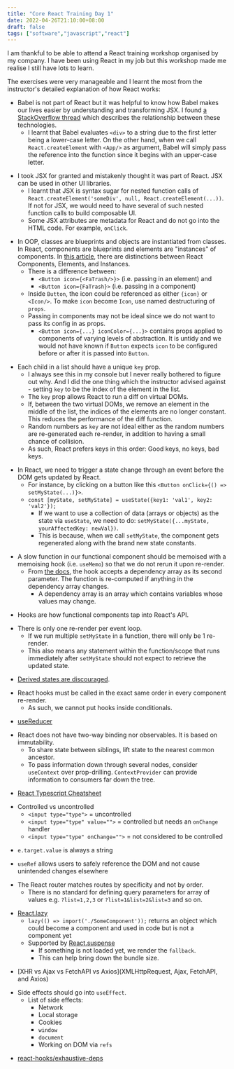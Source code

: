 ```yaml
---
title: "Core React Training Day 1"
date: 2022-04-26T21:10:00+08:00
draft: false
tags: ["software","javascript","react"]
---
```

I am thankful to be able to attend a React training workshop organised by my company. I have been using React in my job but this workshop made me realise I still have lots to learn.

The exercises were very manageable and I learnt the most from the instructor's detailed explanation of how React works:

- Babel is not part of React but it was helpful to know how Babel makes our lives easier by understanding and transforming JSX. I found [a StackOverflow thread](https://stackoverflow.com/questions/41713966/how-babel-and-jsx-related-or-differ) which describes the relationship between these technologies.
  - I learnt that Babel evaluates `<div>` to a string due to the first letter being a lower-case letter. On the other hand, when we call `React.createElement` with `<App/>` as argument, Babel will simply pass the reference into the function since it begins with an upper-case letter.

<!-- -->
- I took JSX for granted and mistakenly thought it was part of React. JSX can be used in other UI libraries.
  - I learnt that JSX is syntax sugar for nested function calls of `React.createElement('someDiv', null, React.createElement(...))`. If not for JSX, we would need to have several of such nested function calls to build composable UI.
  - Some JSX attributes are metadata for React and do not go into the HTML code. For example, `onClick`.

<!-- -->
- In OOP, classes are blueprints and objects are instantiated from classes. In React, components are blueprints and elements are "instances" of components. In [this article](https://reactjs.org/blog/2015/12/18/react-components-elements-and-instances.html), there are distinctions between React Components, Elements, and Instances.
  - There is a difference between:
    - `<Button icon={<FaTrash/>}>` (i.e. passing in an element) and
    - `<Button icon={FaTrash}>` (i.e. passing in a component)
  - Inside `Button`, the icon could be referenced as either `{icon}` or `<Icon/>`. To make `icon` become `Icon`, use named destructuring of `props`.
  - Passing in components may not be ideal since we do not want to pass its config in as props.
    - `<Button icon={...} iconColor={...}>` contains props applied to components of varying levels of abstraction. It is untidy and we would not have known if `Button` expects `icon` to be configured before or after it is passed into `Button`.

<!-- -->
- Each child in a list should have a unique `key` prop.
  - I always see this in my console but I never really bothered to figure out why. And I did the one thing which the instructor advised against - setting `key` to be the index of the element in the list.
  - The `key` prop allows React to run a diff on virtual DOMs.
  - If, between the two virtual DOMs, we remove an element in the middle of the list, the indices of the elements are no longer constant. This reduces the performance of the diff function.
  - Random numbers as `key` are not ideal either as the random numbers are re-generated each re-render, in addition to having a small chance of collision.
  - As such, React prefers keys in this order: Good keys, no keys, bad keys.

<!-- -->
- In React, we need to trigger a state change through an event before the DOM gets updated by React.
  - For instance, by clicking on a button like this `<Button onClick={() => setMyState(...)}>`.
  - `const [myState, setMyState] = useState({key1: 'val1', key2: 'val2'});`
    - If we want to use a collection of data (arrays or objects) as the state via `useState`, we need to do: `setMyState({...myState, yourAffectedKey: newVal})`.
    - This is because, when we call `setMyState`, the component gets regenerated along with the brand new state constants.

<!-- -->
- A slow function in our functional component should be memoised with a memoising hook (i.e. `useMemo`) so that we do not rerun it upon re-render.
  - From [the docs](https://reactjs.org/docs/hooks-reference.html#usememo), the hook accepts a dependency array as its second parameter. The function is re-computed if anything in the dependency array changes.
    - A dependency array is an array which contains variables whose values may change.

<!-- -->
- Hooks are how functional components tap into React's API.

<!-- -->
- There is only one re-render per event loop.
  - If we run multiple `setMyState` in a function, there will only be 1 re-render.
  - This also means any statement within the function/scope that runs immediately after `setMyState` should not expect to retrieve the updated state.

<!-- -->
- [Derived states are discouraged](https://stackoverflow.com/questions/58288286/what-is-derived-state-in-react-and-why-is-it-important).

<!-- -->
- React hooks must be called in the exact same order in every component re-render.
  - As such, we cannot put hooks inside conditionals.

<!-- -->
- [useReducer](https://reactjs.org/docs/hooks-reference.html#usereducer)

<!-- -->
- React does not have two-way binding nor observables. It is based on immutability.
  - To share state between siblings, lift state to the nearest common ancestor.
  - To pass information down through several nodes, consider `useContext` over prop-drilling. `ContextProvider` can provide information to consumers far down the tree.

<!-- -->
- [React Typescript Cheatsheet](https://github.com/typescript-cheatsheets/react)

<!-- -->
- Controlled vs uncontrolled
  - `<input type="type">` = uncontrolled
  - `<input type="type" value="">` = controlled but needs an `onChange` handler
  - `<input type="type" onChange="">` = not considered to be controlled

<!-- -->
- `e.target.value` is always a string

<!-- -->
- `useRef` allows users to safely reference the DOM and not cause unintended changes elsewhere

<!-- -->
- The React router matches routes by specificity and not by order.
  - There is no standard for defining query parameters for array of values e.g. `?list=1,2,3` or `?list=1&list=2&list=3` and so on.

<!-- -->
- [React.lazy](https://reactjs.org/docs/react-api.html#reactlazy)
  - `lazy(() => import('./SomeComponent'));` returns an object which could become a component and used in code but is not a component yet
  - Supported by [React.suspense](https://reactjs.org/docs/react-api.html#reactsuspense)
    - If something is not loaded yet, we render the `fallback`.
    - This can help bring down the bundle size.

<!-- -->
- [XHR vs Ajax vs FetchAPI vs Axios](XMLHttpRequest, Ajax, FetchAPI, and Axios)

<!-- -->
- Side effects should go into `useEffect`.
  - List of side effects:
    - Network
    - Local storage
    - Cookies
    - `window`
    - `document`
    - Working on DOM via `refs`

<!-- -->
- [react-hooks/exhaustive-deps](https://stackoverflow.com/questions/58866796/understanding-the-react-hooks-exhaustive-deps-lint-rule)
